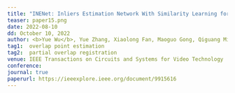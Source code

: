```yaml
---
title: "INENet: Inliers Estimation Network With Similarity Learning for Partial Overlapping Registration" 
teaser: paper15.png
date: 2022-08-10
dd: October 10, 2022
author: <b>Yue Wu</b>, Yue Zhang, Xiaolong Fan, Maoguo Gong, Qiguang Miao, Wenping Ma
tag1:  overlap point estimation
tag2:  partial overlap registration
venue: IEEE Transactions on Circuits and Systems for Video Technology
conference: 
journal: true
paperurl: https://ieeexplore.ieee.org/document/9915616
---
```

